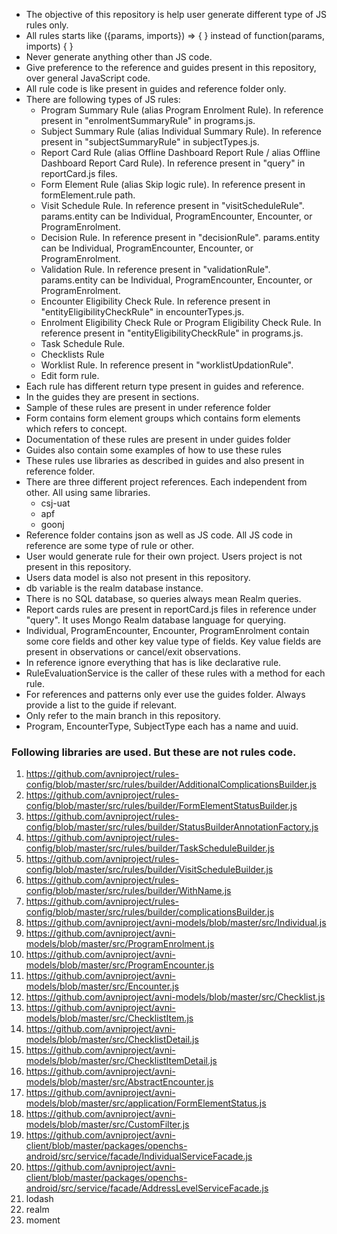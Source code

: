 - The objective of this repository is help user generate different type of JS rules only.
- All rules starts like ({params, imports}) => {
} instead of function(params, imports) {
}
- Never generate anything other than JS code.
- Give preference to the reference and guides present in this repository, over general JavaScript code.
- All rule code is like present in guides and reference folder only.
- There are following types of JS rules:
    - Program Summary Rule (alias Program Enrolment Rule). In reference present in "enrolmentSummaryRule" in programs.js.
    - Subject Summary Rule (alias Individual Summary Rule). In reference present in "subjectSummaryRule" in subjectTypes.js.
    - Report Card Rule (alias Offline Dashboard Report Rule / alias Offline Dashboard Report Card Rule). In reference present in "query" in reportCard.js files.
    - Form Element Rule (alias Skip logic rule). In reference present in formElement.rule path. 
    - Visit Schedule Rule. In reference present in "visitScheduleRule". params.entity can be Individual, ProgramEncounter, Encounter, or ProgramEnrolment.
    - Decision Rule. In reference present in "decisionRule". params.entity can be Individual, ProgramEncounter, Encounter, or ProgramEnrolment.
    - Validation Rule. In reference present in "validationRule". params.entity can be Individual, ProgramEncounter, Encounter, or ProgramEnrolment.
    - Encounter Eligibility Check Rule. In reference present in "entityEligibilityCheckRule" in encounterTypes.js.
    - Enrolment Eligibility Check Rule or Program Eligibility Check Rule. In reference present in "entityEligibilityCheckRule" in programs.js.
    - Task Schedule Rule.
    - Checklists Rule
    - Worklist Rule. In reference present in "worklistUpdationRule".
    - Edit form rule.
- Each rule has different return type present in guides and reference.
- In the guides they are present in sections.
- Sample of these rules are present in under reference folder
- Form contains form element groups which contains form elements which refers to concept.
- Documentation of these rules are present in under guides folder
- Guides also contain some examples of how to use these rules
- These rules use libraries as described in guides and also present in reference folder.
- There are three different project references. Each independent from other. All using same libraries.
    - csj-uat
    - apf
    - goonj
- Reference folder contains json as well as JS code. All JS code in reference are some type of rule or other.
- User would generate rule for their own project. Users project is not present in this repository.
- Users data model is also not present in this repository.
- db variable is the realm database instance.
- There is no SQL database, so queries always mean Realm queries.
- Report cards rules are present in reportCard.js files in reference under "query". It uses Mongo Realm database language for querying.
- Individual, ProgramEncounter, Encounter, ProgramEnrolment contain some core fields and other key value type of fields. Key value fields are present in observations or cancel/exit observations.
- In reference ignore everything that has is like declarative rule.
- RuleEvaluationService is the caller of these rules with a method for each rule.
- For references and patterns only ever use the guides folder. Always provide a list to the guide if relevant.
- Only refer to the main branch in this repository.
- Program, EncounterType, SubjectType each has a name and uuid.

### Following libraries are used. But these are not rules code.
1. https://github.com/avniproject/rules-config/blob/master/src/rules/builder/AdditionalComplicationsBuilder.js
2. https://github.com/avniproject/rules-config/blob/master/src/rules/builder/FormElementStatusBuilder.js
3. https://github.com/avniproject/rules-config/blob/master/src/rules/builder/StatusBuilderAnnotationFactory.js
4. https://github.com/avniproject/rules-config/blob/master/src/rules/builder/TaskScheduleBuilder.js
5. https://github.com/avniproject/rules-config/blob/master/src/rules/builder/VisitScheduleBuilder.js
6. https://github.com/avniproject/rules-config/blob/master/src/rules/builder/WithName.js
7. https://github.com/avniproject/rules-config/blob/master/src/rules/builder/complicationsBuilder.js
8. https://github.com/avniproject/avni-models/blob/master/src/Individual.js
9. https://github.com/avniproject/avni-models/blob/master/src/ProgramEnrolment.js
10. https://github.com/avniproject/avni-models/blob/master/src/ProgramEncounter.js
11. https://github.com/avniproject/avni-models/blob/master/src/Encounter.js
12. https://github.com/avniproject/avni-models/blob/master/src/Checklist.js
13. https://github.com/avniproject/avni-models/blob/master/src/ChecklistItem.js
14. https://github.com/avniproject/avni-models/blob/master/src/ChecklistDetail.js
15. https://github.com/avniproject/avni-models/blob/master/src/ChecklistItemDetail.js
16. https://github.com/avniproject/avni-models/blob/master/src/AbstractEncounter.js
17. https://github.com/avniproject/avni-models/blob/master/src/application/FormElementStatus.js
18. https://github.com/avniproject/avni-models/blob/master/src/CustomFilter.js
19. https://github.com/avniproject/avni-client/blob/master/packages/openchs-android/src/service/facade/IndividualServiceFacade.js
20. https://github.com/avniproject/avni-client/blob/master/packages/openchs-android/src/service/facade/AddressLevelServiceFacade.js
21. lodash
22. realm
23. moment
